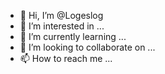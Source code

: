 - 👋 Hi, I’m @Logeslog
- 👀 I’m interested in ...
- 🌱 I’m currently learning ...
- 💞️ I’m looking to collaborate on ...
- 📫 How to reach me ...

<!---
Logeslog/Logeslog is a ✨ special ✨ repository because its `README.md` (this file) appears on your GitHub profile.
You can click the Preview link to take a look at your changes.
--->
